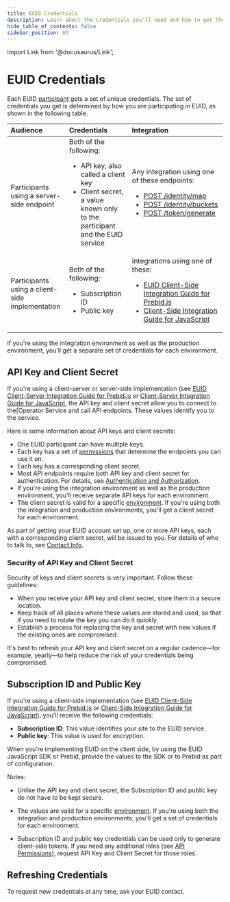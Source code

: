 ```yaml
---
title: EUID Credentials
description: Learn about the credentials you'll need and how to get them.
hide_table_of_contents: false
sidebar_position: 03
---
```


import Link from '@docusaurus/Link';

# EUID Credentials

Each EUID <a href="../intro#participants">participant</a> gets a set of unique credentials. The set of credentials you get is determined by how you are participating in EUID, as shown in the following table.

| Audience | Credentials | Integration |
| :--- | :--- | :--- |
| Participants using a server-side endpoint | Both of the following:<ul><li>API key, also called a client key</li><li>Client secret, a value known only to the participant and the EUID service</li></ul> | Any integration using one of these endpoints: <ul><li>[POST&nbsp;/identity/map](../endpoints/post-identity-map.md)</li><li>[POST&nbsp;/identity/buckets](../endpoints/post-identity-buckets.md)</li><li>[POST&nbsp;/token/generate](../endpoints/post-token-generate.md)</li></ul> |
| Participants using a client-side implementation | Both of the following: <ul><li>Subscription ID</li><li>Public key</li></ul> | Integrations using one of these: <ul><li>[EUID Client-Side Integration Guide for Prebid.js](../guides/integration-prebid-client-side.md)</li><li>[Client-Side Integration Guide for JavaScript](../guides/publisher-client-side.md)</li></ul> |

If you're using the integration environment as well as the production environment, you'll get a separate set of credentials for each environment.

## API Key and Client Secret

If you're using a client-server or server-side implementation (see [EUID Client-Server Integration Guide for Prebid.js](../guides/integration-prebid-server-side.md) or [Client-Server Integration Guide for JavaScript](../guides/integration-javascript-server-side.md), the API key and client secret allow you to connect to the[Operator Service and call API endpoints. These values identify you to the service.

Here is some information about API keys and client secrets:
- One EUID participant can have multiple keys.
- Each key has a set of [permissions](gs-permissions.md) that determine the endpoints you can use it on.
- Each key has a corresponding client secret.
- Most API endpoints require both API key and client secret for authentication. For details, see [Authentication and Authorization](gs-auth.md).
- If you're using the integration environment as well as the production environment, you'll receive separate API keys for each environment.
- The client secret is valid for a specific [environment](gs-environments.md). If you're using both the integration and production environments, you'll get a client secret for each environment.

As part of getting your EUID account set up, one or more API keys, each with a corresponding client secret, will be issued to you. For details of who to talk to, see [Contact Info](gs-account-setup.md#contact-info).

### Security of API Key and Client Secret

Security of keys and client secrets is very important. Follow these guidelines:

- When you receive your API key and client secret, store them in a secure location.
- Keep track of all places where these values are stored and used, so that if you need to rotate the key you can do it quickly.
- Establish a process for replacing the key and secret with new values if the existing ones are compromised.

It's best to refresh your API key and client secret on a regular cadence&#8212;for example, yearly&#8212;to help reduce the risk of your credentials being compromised.

## Subscription ID and Public Key

If you're using a client-side implementation (see [EUID Client-Side Integration Guide for Prebid.js](../guides/integration-prebid-client-side.md) or [Client-Side Integration Guide for JavaScript](../guides/publisher-client-side.md)), you'll receive the following credentials:
- **Subscription ID**: This value identifies your site to the EUID service.
- **Public key**: This value is used for encryption.

When you're implementing EUID on the client side, by using the EUID JavaScript SDK or Prebid, provide the values to the SDK or to Prebid as part of configuration.

Notes:

- Unlike the API key and client secret, the Subscription ID and public key do not have to be kept secure.

- The values are valid for a specific [environment](gs-environments.md). If you're using both the integration and production environments, you'll get a set of credentials for each environment.

- Subscription ID and public key credentials can be used only to generate client-side tokens. If you need any additional roles (see [API Permissions](gs-permissions.md)), request API Key and Client Secret for those roles. 


## Refreshing Credentials

To request new credentials at any time, ask your EUID contact.
